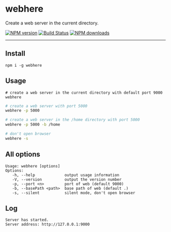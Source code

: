 # webhere

Create a web server in the current directory. 

[![NPM version](https://img.shields.io/npm/v/webhere.svg?style=flat)](https://npmjs.org/package/webhere)
[![Build Status](https://travis-ci.org/smallyard/webhere.svg?branch=master)](https://travis-ci.org/smallyard/webhere)
[![NPM downloads](http://img.shields.io/npm/dm/webhere.svg?style=flat)](https://npmjs.org/package/webhere)

---

## Install

```
npm i -g webhere
```

## Usage
```shell
# create a web server in the current directory with default port 9000
webhere
```

```bash
# create a web server with port 5000
webhere -p 5000
```

```bash
# create a web server in the /home directory with port 5000
webhere -p 5000 -b /home
```

```bash
# don't open browser
webhere -s
```

## All options
```
Usage: webhere [options]
Options:
   -h, --help             output usage information
   -V, --version          output the version number
   -p, --port <n>         port of web (default 9000)
   -b, --basePath <path>  base path of web (default .)
   -s, --silent           silent mode, don't open browser
```

## Log
```
Server has started.
Server address: http://127.0.0.1:9000
```

